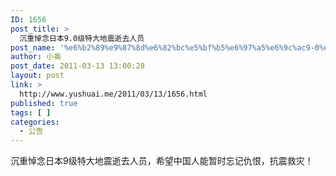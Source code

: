 ```yaml
---
ID: 1656
post_title: >
  沉重悼念日本9.0级特大地震逝去人员
post_name: '%e6%b2%89%e9%87%8d%e6%82%bc%e5%bf%b5%e6%97%a5%e6%9c%ac9-0%e7%ba%a7%e7%89%b9%e5%a4%a7%e5%9c%b0%e9%9c%87%e9%80%9d%e5%8e%bb%e4%ba%ba%e5%91%98'
author: 小奥
post_date: 2011-03-13 13:00:28
layout: post
link: >
  http://www.yushuai.me/2011/03/13/1656.html
published: true
tags: [ ]
categories:
  - 公告
---
```

沉重悼念日本9级特大地震逝去人员，希望中国人能暂时忘记仇恨，抗震救灾！